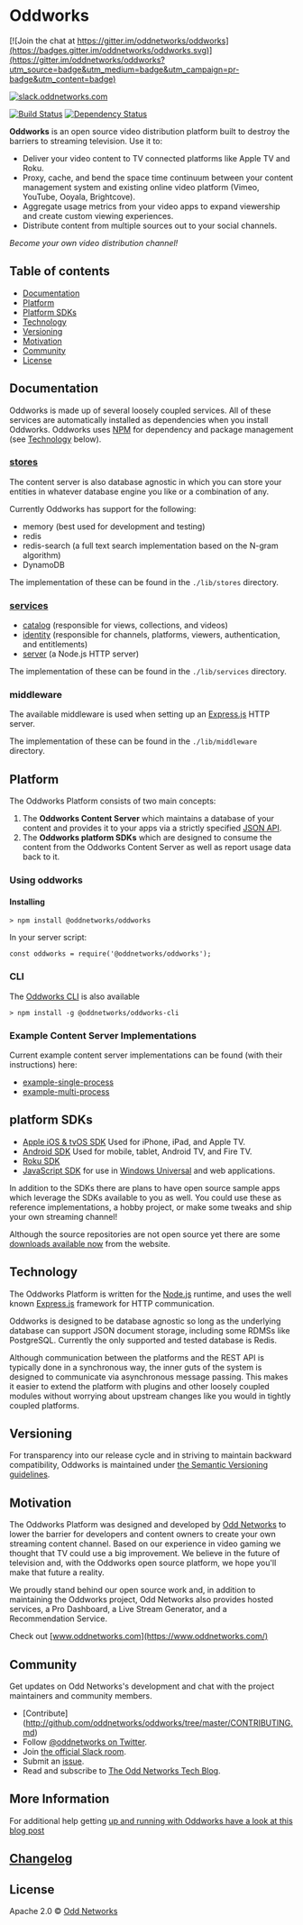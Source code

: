 # Oddworks

[![Join the chat at https://gitter.im/oddnetworks/oddworks](https://badges.gitter.im/oddnetworks/oddworks.svg)](https://gitter.im/oddnetworks/oddworks?utm_source=badge&utm_medium=badge&utm_campaign=pr-badge&utm_content=badge)

[![slack.oddnetworks.com](http://slack.oddnetworks.com/badge.svg)](http://slack.oddnetworks.com)

[![Build Status](https://travis-ci.org/oddnetworks/oddworks.svg?branch=master)](https://travis-ci.org/oddnetworks/oddworks)
[![Dependency Status](https://david-dm.org/oddnetworks/oddworks.svg)](https://david-dm.org/oddnetworks/oddworks)

__Oddworks__ is an open source video distribution platform built to destroy the barriers to streaming television. Use it to:

* Deliver your video content to TV connected platforms like Apple TV and Roku.
* Proxy, cache, and bend the space time continuum between your content management system and existing online video platform (Vimeo, YouTube, Ooyala, Brightcove).
* Aggregate usage metrics from your video apps to expand viewership and create custom viewing experiences.
* Distribute content from multiple sources out to your social channels.

_Become your own video distribution channel!_

## Table of contents

* [Documentation](#documentation)
* [Platform](#platform)
* [Platform SDKs](#platform-sdks)
* [Technology](#technology)
* [Versioning](#versioning)
* [Motivation](#motivation)
* [Community](#community)
* [License](#license)

## Documentation

Oddworks is made up of several loosely coupled services. All of these services are automatically installed as dependencies when you install Oddworks. Oddworks uses [NPM](https://www.npmjs.com/) for dependency and package management (see [Technology](#technology) below).

### [stores](https://github.com/oddnetworks/oddworks/tree/master/lib/stores)

The content server is also database agnostic in which you can store your entities in whatever database engine you like or a combination of any.

Currently Oddworks has support for the following:

- memory (best used for development and testing)
- redis
- redis-search (a full text search implementation based on the N-gram algorithm)
- DynamoDB

The implementation of these can be found in the `./lib/stores` directory.

### [services](https://github.com/oddnetworks/oddworks/tree/master/lib/services)

- [catalog](https://github.com/oddnetworks/oddworks/blob/master/lib/services/catalog) (responsible for views, collections, and videos)
- [identity](https://github.com/oddnetworks/oddworks/blob/master/lib/services/identity) (responsible for channels, platforms, viewers, authentication, and entitlements)
- [server](https://github.com/oddnetworks/oddworks/blob/master/lib/services/identity) (a Node.js HTTP server)

The implementation of these can be found in the `./lib/services` directory.

### middleware

The available middleware is used when setting up an [Express.js](http://expressjs.com/) HTTP server.

The implementation of these can be found in the `./lib/middleware` directory.

## Platform

The Oddworks Platform consists of two main concepts:

1. The __Oddworks Content Server__ which maintains a database of your content and provides it to your apps via a strictly specified [JSON API](http://jsonapi.org/).
2. The __Oddworks platform SDKs__ which are designed to consume the content from the Oddworks Content Server as well as report usage data back to it.

### Using oddworks

#### Installing

```
> npm install @oddnetworks/oddworks
```

In your server script:

```
const oddworks = require('@oddnetworks/oddworks');
```

### CLI

The [Oddworks CLI](https://github.com/oddnetworks/oddworks-cli) is also available

```
> npm install -g @oddnetworks/oddworks-cli
```

### Example Content Server Implementations

Current example content server implementations can be found (with their instructions) here:

- [example-single-process](https://github.com/oddnetworks/example-single-process)
- [example-multi-process](https://github.com/oddnetworks/example-multi-process)

## platform SDKs

* [Apple iOS & tvOS SDK](https://github.com/oddnetworks/oddworks-ios-tvos-sdk) Used for iPhone, iPad, and Apple TV.
* [Android SDK](https://github.com/oddnetworks/oddworks-android-sdk) Used for mobile, tablet, Android TV, and Fire TV.
* [Roku SDK](https://github.com/oddnetworks/odd-roku-sdk)
* [JavaScript SDK](https://github.com/oddnetworks/odd-javascript-sdk) for use in [Windows Universal](https://msdn.microsoft.com/en-us/windows/uwp/get-started/universal-application-platform-guide) and web applications.

In addition to the SDKs there are plans to have open source sample apps which leverage the SDKs available to you as well. You could use these as reference implementations, a hobby project, or make some tweaks and ship your own streaming channel!

Although the source repositories are not open source yet there are some [downloads available now](https://www.oddnetworks.com/documentation/sampleapps/) from the website.

## Technology

The Oddworks Platform is written for the [Node.js](https://nodejs.org/) runtime, and uses the well known [Express.js](http://expressjs.com/) framework for HTTP communication.

Oddworks is designed to be database agnostic so long as the underlying database can support JSON document storage, including some RDMSs like PostgreSQL. Currently the only supported and tested database is Redis.

Although communication between the platforms and the REST API is typically done in a synchronous way, the inner guts of the system is designed to communicate via asynchronous message passing. This makes it easier to extend the platform with plugins and other loosely coupled modules without worrying about upstream changes like you would in tightly coupled platforms.

## Versioning

For transparency into our release cycle and in striving to maintain backward compatibility, Oddworks is maintained under [the Semantic Versioning guidelines](http://semver.org/).

## Motivation

The Oddworks Platform was designed and developed by [Odd Networks](https://www.oddnetworks.com/) to lower the barrier for developers and content owners to create your own streaming content channel. Based on our experience in video gaming we thought that TV could use a big improvement. We believe in the future of television and, with the Oddworks open source platform, we hope you'll make that future a reality.

We proudly stand behind our open source work and, in addition to maintaining the Oddworks project, Odd Networks also provides hosted services, a Pro Dashboard, a Live Stream Generator, and a Recommendation Service.

Check out [www.oddnetworks.com](https://www.oddnetworks.com/)

## Community

Get updates on Odd Networks's development and chat with the project maintainers and community members.

* [Contribute] (http://github.com/oddnetworks/oddworks/tree/master/CONTRIBUTING.md)
* Follow [@oddnetworks on Twitter](https://twitter.com/Oddnetworks).
* Join [the official Slack room](http://slack.oddnetworks.com/).
* Submit an [issue](https://github.com/oddnetworks/oddworks/issues).
* Read and subscribe to [The Odd Networks Tech Blog](http://oddcast.oddnetworks.com/).

## More Information

For additional help getting [up and running with Oddworks have a look at this blog post](https://medium.com/@OddNetworks/up-and-running-with-the-oddworks-server-199c897c4224#.n0pes4t1n)

## [Changelog](http://github.com/oddnetworks/oddworks/tree/master/CHANGELOG.md)

## License

Apache 2.0 © [Odd Networks](http://oddnetworks.com)
